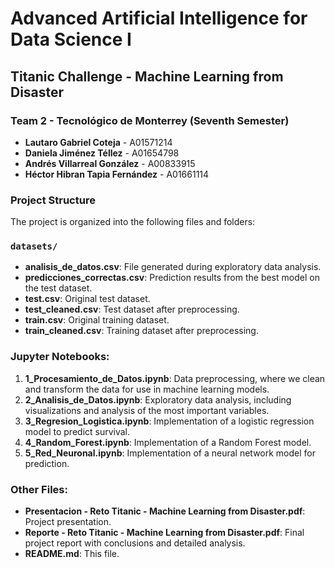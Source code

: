 # Advanced Artificial Intelligence for Data Science I

## Titanic Challenge - Machine Learning from Disaster

### Team 2 - Tecnológico de Monterrey (Seventh Semester)

- **Lautaro Gabriel Coteja** - A01571214
- **Daniela Jiménez Téllez** - A01654798
- **Andrés Villarreal González** - A00833915
- **Héctor Hibran Tapia Fernández** - A01661114

### Project Structure

The project is organized into the following files and folders:

### `datasets/`

- **analisis_de_datos.csv**: File generated during exploratory data analysis.
- **predicciones_correctas.csv**: Prediction results from the best model on the test dataset.
- **test.csv**: Original test dataset.
- **test_cleaned.csv**: Test dataset after preprocessing.
- **train.csv**: Original training dataset.
- **train_cleaned.csv**: Training dataset after preprocessing.

### Jupyter Notebooks:

1. **1_Procesamiento_de_Datos.ipynb**: Data preprocessing, where we clean and transform the data for use in machine learning models.
2. **2_Analisis_de_Datos.ipynb**: Exploratory data analysis, including visualizations and analysis of the most important variables.
3. **3_Regresion_Logistica.ipynb**: Implementation of a logistic regression model to predict survival.
4. **4_Random_Forest.ipynb**: Implementation of a Random Forest model.
5. **5_Red_Neuronal.ipynb**: Implementation of a neural network model for prediction.

### Other Files:

- **Presentacion - Reto Titanic - Machine Learning from Disaster.pdf**: Project presentation.
- **Reporte - Reto Titanic - Machine Learning from Disaster.pdf**: Final project report with conclusions and detailed analysis.
- **README.md**: This file.

